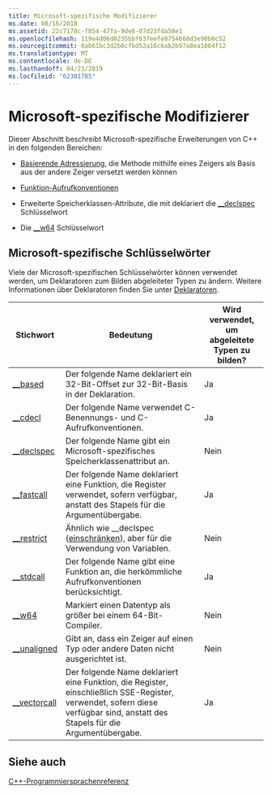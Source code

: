 ```yaml
---
title: Microsoft-spezifische Modifizierer
ms.date: 08/16/2018
ms.assetid: 22c7178c-f854-47fa-9de6-07d23fda58e1
ms.openlocfilehash: 119e4d06d0235bbf637eefe8754668d3e90b0c52
ms.sourcegitcommit: 0ab61bc3d2b6cfbd52a16c6ab2b97a8ea1864f12
ms.translationtype: MT
ms.contentlocale: de-DE
ms.lasthandoff: 04/23/2019
ms.locfileid: "62301785"
---
```

# <a name="microsoft-specific-modifiers"></a>Microsoft-spezifische Modifizierer

Dieser Abschnitt beschreibt Microsoft-spezifische Erweiterungen von C++ in den folgenden Bereichen:

- [Basierende Adressierung](based-addressing.md), die Methode mithilfe eines Zeigers als Basis aus der andere Zeiger versetzt werden können

- [Funktion-Aufrufkonventionen](calling-conventions.md)

- Erweiterte Speicherklassen-Attribute, die mit deklariert die [__declspec](declspec.md) Schlüsselwort

- Die [__w64](w64.md) Schlüsselwort

## <a name="microsoft-specific-keywords"></a>Microsoft-spezifische Schlüsselwörter

Viele der Microsoft-spezifischen Schlüsselwörter können verwendet werden, um Deklaratoren zum Bilden abgeleiteter Typen zu ändern. Weitere Informationen über Deklaratoren finden Sie unter [Deklaratoren](overview-of-declarators.md).

|Stichwort|Bedeutung|Wird verwendet, um abgeleitete Typen zu bilden?|
|-------------|-------------|---------------------------------|
|[__based](based-grammar.md)|Der folgende Name deklariert ein 32-Bit-Offset zur 32-Bit-Basis in der Deklaration.|Ja|
|[__cdecl](cdecl.md)|Der folgende Name verwendet C-Benennungs- und C-Aufrufkonventionen.|Ja|
|[__declspec](declspec.md)|Der folgende Name gibt ein Microsoft-spezifisches Speicherklassenattribut an.|Nein|
|[__fastcall](fastcall.md)|Der folgende Name deklariert eine Funktion, die Register verwendet, sofern verfügbar, anstatt des Stapels für die Argumentübergabe.|Ja|
|[__restrict](extension-restrict.md)|Ähnlich wie __declspec ([einschränken](restrict.md)), aber für die Verwendung von Variablen.|Nein|
|[__stdcall](stdcall.md)|Der folgende Name gibt eine Funktion an, die herkömmliche Aufrufkonventionen berücksichtigt.|Ja|
|[__w64](w64.md)|Markiert einen Datentyp als größer bei einem 64-Bit-Compiler.|Nein|
|[__unaligned](unaligned.md)|Gibt an, dass ein Zeiger auf einen Typ oder andere Daten nicht ausgerichtet ist.|Nein|
|[__vectorcall](vectorcall.md)|Der folgende Name deklariert eine Funktion, die Register, einschließlich SSE-Register, verwendet, sofern diese verfügbar sind, anstatt des Stapels für die Argumentübergabe.|Ja|

## <a name="see-also"></a>Siehe auch

[C++-Programmiersprachenreferenz](cpp-language-reference.md)
